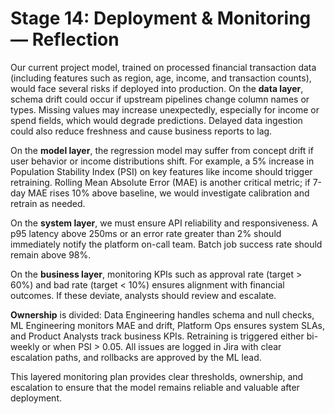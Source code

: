 # Stage 14: Deployment & Monitoring — Reflection

Our current project model, trained on processed financial transaction data (including features such as region, age, income, and transaction counts), would face several risks if deployed into production. On the **data layer**, schema drift could occur if upstream pipelines change column names or types. Missing values may increase unexpectedly, especially for income or spend fields, which would degrade predictions. Delayed data ingestion could also reduce freshness and cause business reports to lag.  

On the **model layer**, the regression model may suffer from concept drift if user behavior or income distributions shift. For example, a 5% increase in Population Stability Index (PSI) on key features like income should trigger retraining. Rolling Mean Absolute Error (MAE) is another critical metric; if 7-day MAE rises 10% above baseline, we would investigate calibration and retrain as needed.  

On the **system layer**, we must ensure API reliability and responsiveness. A p95 latency above 250ms or an error rate greater than 2% should immediately notify the platform on-call team. Batch job success rate should remain above 98%.  

On the **business layer**, monitoring KPIs such as approval rate (target > 60%) and bad rate (target < 10%) ensures alignment with financial outcomes. If these deviate, analysts should review and escalate.  

**Ownership** is divided: Data Engineering handles schema and null checks, ML Engineering monitors MAE and drift, Platform Ops ensures system SLAs, and Product Analysts track business KPIs. Retraining is triggered either bi-weekly or when PSI > 0.05. All issues are logged in Jira with clear escalation paths, and rollbacks are approved by the ML lead.  

This layered monitoring plan provides clear thresholds, ownership, and escalation to ensure that the model remains reliable and valuable after deployment.
